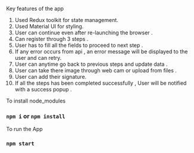 Key features of the app

1. Used Redux toolkit for state management.
2. Used Material UI for styling.
3. User can continue even after re-launching the browser .
4. Can register through 3 steps .
5. User has to fill all the fields to proceed to next step .
6. If any error occurs from api , an error message will be displayed to the user and can retry.
7. User can anytime go back to previous steps and update data .
8. User can take there image through web cam or upload from files .
9. User can add their signature.
10. If all the steps has been completed successfully , User will be notified with a success popup .

To install node_modules

### `npm i` or `npm install`

To run the App

### `npm start`
